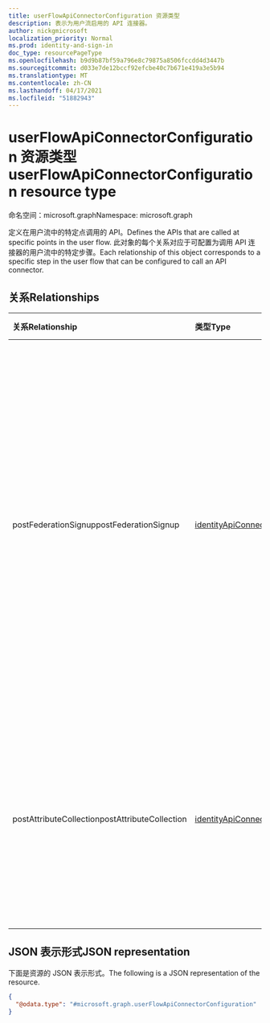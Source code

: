 ```yaml
---
title: userFlowApiConnectorConfiguration 资源类型
description: 表示为用户流启用的 API 连接器。
author: nickgmicrosoft
localization_priority: Normal
ms.prod: identity-and-sign-in
doc_type: resourcePageType
ms.openlocfilehash: b9d9b87bf59a796e8c79875a8506fccdd4d3447b
ms.sourcegitcommit: d033e7de12bccf92efcbe40c7b671e419a3e5b94
ms.translationtype: MT
ms.contentlocale: zh-CN
ms.lasthandoff: 04/17/2021
ms.locfileid: "51882943"
---
```

# <a name="userflowapiconnectorconfiguration-resource-type"></a><span data-ttu-id="ed72a-103">userFlowApiConnectorConfiguration 资源类型</span><span class="sxs-lookup"><span data-stu-id="ed72a-103">userFlowApiConnectorConfiguration resource type</span></span>

<span data-ttu-id="ed72a-104">命名空间：microsoft.graph</span><span class="sxs-lookup"><span data-stu-id="ed72a-104">Namespace: microsoft.graph</span></span>

<span data-ttu-id="ed72a-105">定义在用户流中的特定点调用的 API。</span><span class="sxs-lookup"><span data-stu-id="ed72a-105">Defines the APIs that are called at specific points in the user flow.</span></span>  <span data-ttu-id="ed72a-106">此对象的每个关系对应于可配置为调用 API 连接器的用户流中的特定步骤。</span><span class="sxs-lookup"><span data-stu-id="ed72a-106">Each relationship of this object corresponds to a specific step in the user flow that can be configured to call an API connector.</span></span>

## <a name="relationships"></a><span data-ttu-id="ed72a-107">关系</span><span class="sxs-lookup"><span data-stu-id="ed72a-107">Relationships</span></span>

| <span data-ttu-id="ed72a-108">关系</span><span class="sxs-lookup"><span data-stu-id="ed72a-108">Relationship</span></span>            | <span data-ttu-id="ed72a-109">类型</span><span class="sxs-lookup"><span data-stu-id="ed72a-109">Type</span></span>                                            | <span data-ttu-id="ed72a-110">说明</span><span class="sxs-lookup"><span data-stu-id="ed72a-110">Description</span></span>                                                                                                                                             |
| :---------------------- | :---------------------------------------------- | :------------------------------------------------------------------------------------------------------------------------------------------------------ |
| <span data-ttu-id="ed72a-111">postFederationSignup</span><span class="sxs-lookup"><span data-stu-id="ed72a-111">postFederationSignup</span></span>    | [<span data-ttu-id="ed72a-112">identityApiConnector</span><span class="sxs-lookup"><span data-stu-id="ed72a-112">identityApiConnector</span></span>](identityapiconnector.md) | <span data-ttu-id="ed72a-113">指定与外部标识提供程序建立联盟后要调用的 API。</span><span class="sxs-lookup"><span data-stu-id="ed72a-113">Specifies an API to call after federation with an external identity provider.</span></span> <span data-ttu-id="ed72a-114">例如，当用户注册 Google、Facebook 或 Azure AD API 时， (不适用于登录帐户) 。</span><span class="sxs-lookup"><span data-stu-id="ed72a-114">For example, a Google, Facebook, or Azure AD API is completed when the user is signing up (does not apply to sign-in).</span></span> |
| <span data-ttu-id="ed72a-115">postAttributeCollection</span><span class="sxs-lookup"><span data-stu-id="ed72a-115">postAttributeCollection</span></span> | [<span data-ttu-id="ed72a-116">identityApiConnector</span><span class="sxs-lookup"><span data-stu-id="ed72a-116">identityApiConnector</span></span>](identityapiconnector.md) | <span data-ttu-id="ed72a-117">指定在用户提交收集的属性后以及注册期间创建用户帐户之前要调用的 API。</span><span class="sxs-lookup"><span data-stu-id="ed72a-117">Specifies an API to call after a user submits the collected attributes and before the user account is created during sign-up.</span></span>                                                      |

## <a name="json-representation"></a><span data-ttu-id="ed72a-118">JSON 表示形式</span><span class="sxs-lookup"><span data-stu-id="ed72a-118">JSON representation</span></span>

<span data-ttu-id="ed72a-119">下面是资源的 JSON 表示形式。</span><span class="sxs-lookup"><span data-stu-id="ed72a-119">The following is a JSON representation of the resource.</span></span>
<!-- {
  "blockType": "resource",
  "@odata.type": "microsoft.graph.userFlowApiConnectorConfiguration"
}
-->

``` json
{
  "@odata.type": "#microsoft.graph.userFlowApiConnectorConfiguration"
}
```

<!-- {
  "type": "#page.annotation",
  "description": "User flow API Connector Configuration",
  "keywords": "",
  "section": "documentation",
  "tocPath": "",
  "suppressions": [
  ]
}-->
